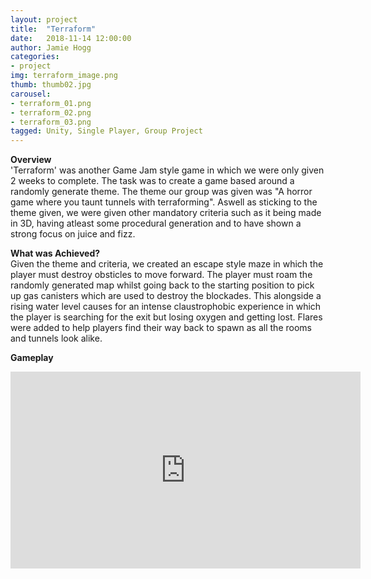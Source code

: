 ```yaml
---
layout: project
title:  "Terraform"
date:   2018-11-14 12:00:00
author: Jamie Hogg
categories:
- project
img: terraform_image.png
thumb: thumb02.jpg
carousel:
- terraform_01.png
- terraform_02.png
- terraform_03.png
tagged: Unity, Single Player, Group Project
---
```

<B>Overview</B><BR>
'Terraform' was another Game Jam style game in which we were only given 2 weeks to complete. The task was to create a game based around a randomly generate theme. The theme our group was given was "A horror game where you taunt tunnels with terraforming". Aswell as sticking to the theme given, we were given other mandatory criteria such as it being made in 3D, having atleast some procedural generation and to have shown a strong focus on juice and fizz.

<B>What was Achieved?</B><BR>
Given the theme and criteria, we created an escape style maze in which the player must destroy obsticles to move forward. The player must roam the randomly generated map whilst going back to the starting position to pick up gas canisters which are used to destroy the blockades. This alongside a rising water level causes for an intense claustrophobic experience in which the player is searching for the exit but losing oxygen and getting lost. Flares were added to help players find their way back to spawn as all the rooms and tunnels look alike.

<B>Gameplay</B><BR>
<iframe width="560" height="315" src="https://www.youtube.com/embed/3yHmqLMcRAU" frameborder="0" allow="accelerometer; autoplay; encrypted-media; gyroscope; picture-in-picture" allowfullscreen></iframe>
